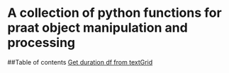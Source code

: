 # A collection of python functions for praat object manipulation and processing 

##Table of contents
[Get duration df from textGrid]()

